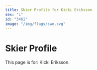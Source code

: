 ```yaml
---
title: Skier Profile for Kicki Eriksson
sex: "L"
id: "3461"
image: "/img/flags/swe.svg" 
---
```


# Skier Profile

This page is for: Kicki Eriksson.
    